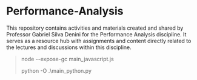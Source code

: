 # Performance-Analysis
This repository contains activities and materials created and shared by Professor Gabriel Silva Denini for the Performance Analysis discipline. It serves as a resource hub with assignments and content directly related to the lectures and discussions within this discipline.
> node --expose-gc main_javascript.js
> 
> python -O .\main_python.py
